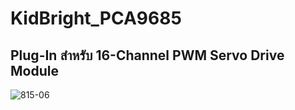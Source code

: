 # KidBright_PCA9685

## Plug-In สำหรับ 16-Channel PWM Servo Drive Module
![815-06](https://cdn-shop.adafruit.com//970x728/815-06.jpg)
